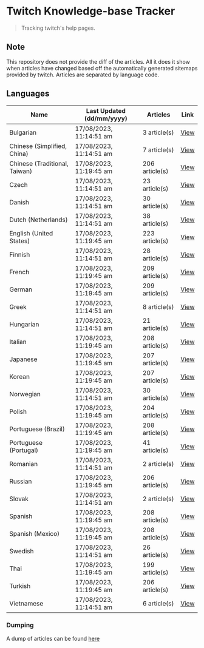 # Twitch Knowledge-base Tracker
> Tracking twitch's help pages. 

## Note
This repository does not provide the diff of the articles. All it does it show when articles have changed based
off the automatically generated sitemaps provided by twitch. Articles are separated by language code.

## Languages

| Name                          | Last Updated (dd/mm/yyyy) | Articles       | Link                   |
|-------------------------------|---------------------------|----------------|------------------------|
| Bulgarian                     | 17/08/2023, 11:14:51 am   | 3 article(s)   | [View](docs/bg.md)     |
| Chinese (Simplified, China)   | 17/08/2023, 11:14:51 am   | 7 article(s)   | [View](docs/zh_CN.md)  |
| Chinese (Traditional, Taiwan) | 17/08/2023, 11:19:45 am   | 206 article(s) | [View](docs/zh_TW.md)  |
| Czech                         | 17/08/2023, 11:14:51 am   | 23 article(s)  | [View](docs/cs.md)     |
| Danish                        | 17/08/2023, 11:14:51 am   | 30 article(s)  | [View](docs/da.md)     |
| Dutch (Netherlands)           | 17/08/2023, 11:14:51 am   | 38 article(s)  | [View](docs/nl_NL.md)  |
| English (United States)       | 17/08/2023, 11:19:45 am   | 223 article(s) | [View](docs/en_US.md)  |
| Finnish                       | 17/08/2023, 11:14:51 am   | 28 article(s)  | [View](docs/fi.md)     |
| French                        | 17/08/2023, 11:19:45 am   | 209 article(s) | [View](docs/fr.md)     |
| German                        | 17/08/2023, 11:19:45 am   | 209 article(s) | [View](docs/de.md)     |
| Greek                         | 17/08/2023, 11:14:51 am   | 8 article(s)   | [View](docs/el.md)     |
| Hungarian                     | 17/08/2023, 11:14:51 am   | 21 article(s)  | [View](docs/hu.md)     |
| Italian                       | 17/08/2023, 11:19:45 am   | 208 article(s) | [View](docs/it.md)     |
| Japanese                      | 17/08/2023, 11:19:45 am   | 207 article(s) | [View](docs/ja.md)     |
| Korean                        | 17/08/2023, 11:19:45 am   | 207 article(s) | [View](docs/ko.md)     |
| Norwegian                     | 17/08/2023, 11:14:51 am   | 30 article(s)  | [View](docs/no.md)     |
| Polish                        | 17/08/2023, 11:19:45 am   | 204 article(s) | [View](docs/pl.md)     |
| Portuguese (Brazil)           | 17/08/2023, 11:19:45 am   | 208 article(s) | [View](docs/pt_BR.md)  |
| Portuguese (Portugal)         | 17/08/2023, 11:19:45 am   | 41 article(s)  | [View](docs/pt_PT.md)  |
| Romanian                      | 17/08/2023, 11:14:51 am   | 2 article(s)   | [View](docs/ro.md)     |
| Russian                       | 17/08/2023, 11:19:45 am   | 206 article(s) | [View](docs/ru.md)     |
| Slovak                        | 17/08/2023, 11:14:51 am   | 2 article(s)   | [View](docs/sk.md)     |
| Spanish                       | 17/08/2023, 11:19:45 am   | 208 article(s) | [View](docs/es.md)     |
| Spanish (Mexico)              | 17/08/2023, 11:19:45 am   | 208 article(s) | [View](docs/es_MX.md)  |
| Swedish                       | 17/08/2023, 11:14:51 am   | 26 article(s)  | [View](docs/sv.md)     |
| Thai                          | 17/08/2023, 11:19:45 am   | 199 article(s) | [View](docs/th.md)     |
| Turkish                       | 17/08/2023, 11:19:45 am   | 206 article(s) | [View](docs/tr.md)     |
| Vietnamese                    | 17/08/2023, 11:14:51 am   | 6 article(s)   | [View](docs/vi.md)     |

### Dumping
A dump of articles can be found [here](docs/RAW.md)